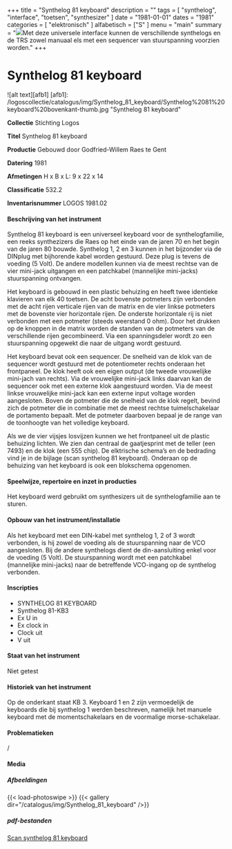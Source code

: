 ﻿+++
title = "Synthelog 81 keyboard"
description = ""
tags = [
"synthelog", "interface", "toetsen", "synthesizer"
]
date = "1981-01-01"
dates = "1981"
categories = [ "elektronisch"
]
alfabetisch = ["S"
]
menu = "main"
summary = "<a href='/logoscollectie/catalogus/1981/synthelog_81_keyboard'><img src='/logoscollectie/catalogus/img/Synthelog_81_keyboard/Synthelog%2081%20keyboard%20bovenkant-thumb.jpg'></a>Met deze universele interface kunnen de verschillende synthelogs en de TRS zowel manuaal els met een sequencer van stuurspanning voorzien worden."
+++

# Synthelog 81 keyboard

![alt text][afb1]
[afb1]: /logoscollectie/catalogus/img/Synthelog_81_keyboard/Synthelog%2081%20keyboard%20bovenkant-thumb.jpg "Synthelog 81 keyboard"

**Collectie**
Stichting Logos

**Titel**
Synthelog 81 keyboard

**Productie**
Gebouwd door Godfried-Willem Raes te Gent

**Datering**
1981

**Afmetingen**
H x B x L: 9 x 22 x 14

**Classificatie**
532.2

**Inventarisnummer**
LOGOS 1981.02

#### Beschrijving van het instrument
Synthelog 81 keyboard is een universeel keyboard voor de synthelogfamilie, een reeks synthezizers die Raes op het einde van de jaren 70 en het begin van de jaren 80 bouwde. Synthelog 1, 2 en 3 kunnen in het bijzonder via de DINplug met bijhorende kabel worden gestuurd. Deze plug is tevens de voeding (5 Volt). De andere modellen kunnen via de meest rechtse van de vier mini-jack uitgangen en een patchkabel (mannelijke mini-jacks) stuurspanning ontvangen.

Het keyboard is gebouwd in een plastic behuizing en heeft twee identieke klavieren van elk 40 toetsen. De acht bovenste potmeters zijn verbonden met de acht rijen verticale rijen van de matrix en de vier linkse potmeters met de bovenste vier horizontale rijen. De onderste horizontale rij is niet verbonden met een potmeter (steeds weerstand 0 ohm). Door het drukken op de knoppen in de matrix worden de standen van de potmeters van de verschillende rijen gecombineerd. Via een spanningsdeler wordt zo een stuurspanning opgewekt die naar de uitgang wordt gestuurd. 

Het keyboard bevat ook een sequencer. De snelheid van de klok van de sequencer wordt gestuurd met de potentiometer rechts onderaan het frontpaneel. De klok heeft ook een eigen output (de tweede vrouwelijke mini-jach van rechts). Via de vrouwelijke mini-jack links daarvan kan de sequencer ook met een externe klok aangestuurd worden. Via de meest linkse vrouwelijke mini-jack kan een externe input voltage worden aangesloten. Boven de potmeter die de snelheid van de klok regelt, bevind zich de potmeter die in combinatie met de meest rechtse tuimelschakelaar de portamento bepaalt. Met de potmeter daarboven bepaal je de range van de toonhoogte van het volledige keyboard. 

Als we de vier vijsjes losvijzen kunnen we het frontpaneel uit de plastic behuizing lichten. We zien dan centraal de gaatjesprint met de teller (een 7493) en de klok (een 555 chip). De elktrische schema’s en de bedrading vind je in de bijlage (scan synthelog 81 keyboard).
Onderaan op de behuizing van het keyboard is ook een blokschema opgenomen.

#### Speelwijze, repertoire en inzet in producties
Het keyboard werd gebruikt om synthesizers uit de synthelogfamilie aan te sturen.

#### Opbouw van het instrument/installatie
Als het keyboard met een DIN-kabel met synthelog 1, 2 of 3 wordt verbonden, is hij zowel de voeding als de stuurspanning naar de VCO aangesloten. Bij de andere synthelogs dient de din-aansluiting enkel voor de voeding (5 Volt). De stuurspanning wordt met een patchkabel (mannelijke mini-jacks) naar de betreffende VCO-ingang op de synthelog verbonden.      

#### Inscripties
- SYNTHELOG 81 KEYBOARD
- Synthelog 81-KB3
- Ex U in 
- Ex clock in
- Clock uit 
- V uit

#### Staat van het instrument
Niet getest

#### Historiek van het instrument
Op de onderkant staat KB 3. Keyboard 1 en 2 zijn vermoedelijk de keyboards die bij synthelog 1 werden beschreven, namelijk het manuele keyboard met de momentschakelaars en de voormalige morse-schakelaar.

#### Problematieken
/

#### Media
##### Afbeeldingen
{{< load-photoswipe >}}
{{< gallery dir="/catalogus/img/Synthelog_81_keyboard" />}}

##### pdf-bestanden
[Scan synthelog 81 keyboard](/logoscollectie/catalogus/pdf/Synthelog_81_keyboard/Scan_synthelog_81_keyboard.pdf)


